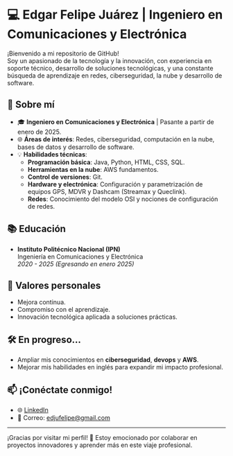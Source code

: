 # 💻 Edgar Felipe Juárez | Ingeniero en Comunicaciones y Electrónica

¡Bienvenido a mi repositorio de GitHub!  
Soy un apasionado de la tecnología y la innovación, con experiencia en soporte técnico, desarrollo de soluciones tecnológicas, y una constante búsqueda de aprendizaje en redes, ciberseguridad, la nube y desarrollo de software.

## 🚀 Sobre mí

- 🎓 **Ingeniero en Comunicaciones y Electrónica** | Pasante a partir de enero de 2025.
- 🌐 **Áreas de interés**: Redes, ciberseguridad, computación en la nube, bases de datos y desarrollo de software.
- 💡 **Habilidades técnicas**:
  - **Programación básica**: Java, Python, HTML, CSS, SQL.
  - **Herramientas en la nube**: AWS fundamentos.
  - **Control de versiones**: Git.
  - **Hardware y electrónica**: Configuración y parametrización de equipos GPS, MDVR y Dashcam (Streamax y Queclink).
  - **Redes**: Conocimiento del modelo OSI y nociones de configuración de redes.


## 📚 Educación

- **Instituto Politécnico Nacional (IPN)**  
  Ingeniería en Comunicaciones y Electrónica  
  *2020 - 2025 (Egresando en enero 2025)*

## 🌟 Valores personales

- Mejora continua.
- Compromiso con el aprendizaje.
- Innovación tecnológica aplicada a soluciones prácticas.

## 🛠️ En progreso...

- Ampliar mis conocimientos en **ciberseguridad**, **devops** y **AWS**.
- Mejorar mis habilidades en inglés para expandir mi impacto profesional.

## 📫 ¡Conéctate conmigo!

- 🌐 [LinkedIn](https://www.linkedin.com/in/edgarfelipej)   
- 📧 Correo: edjufelipe@gmail.com

---

¡Gracias por visitar mi perfil! 🚀 Estoy emocionado por colaborar en proyectos innovadores y aprender más en este viaje profesional.


<!--
**EdgarFJ/EdgarFJ** is a ✨ _special_ ✨ repository because its `README.md` (this file) appears on your GitHub profile.

Here are some ideas to get you started:

- 🔭 I’m currently working on ...
- 🌱 I’m currently learning ...
- 👯 I’m looking to collaborate on ...
- 🤔 I’m looking for help with ...
- 💬 Ask me about ...
- 📫 How to reach me: ...
- 😄 Pronouns: ...
- ⚡ Fun fact: ...
-->

